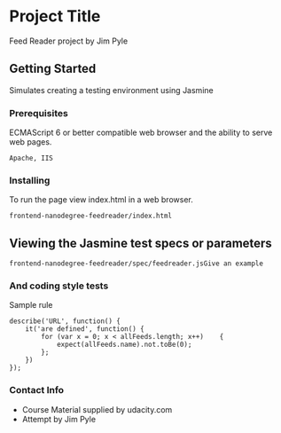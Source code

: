 # Project Title

Feed Reader project by Jim Pyle

## Getting Started

Simulates creating a testing environment using Jasmine

### Prerequisites

ECMAScript 6 or better compatible web browser and the ability to serve web pages.

```
Apache, IIS
```

### Installing

To run the page view index.html in a web browser.
```
frontend-nanodegree-feedreader/index.html
```

## Viewing the Jasmine test specs or parameters

```
frontend-nanodegree-feedreader/spec/feedreader.jsGive an example
```

### And coding style tests

Sample rule
```
describe('URL', function() {
    it('are defined', function() {
        for (var x = 0; x < allFeeds.length; x++)    {
            expect(allFeeds.name).not.toBe(0);
        };
    })
});
```

### Contact Info

* Course Material supplied by udacity.com
* Attempt by Jim Pyle
